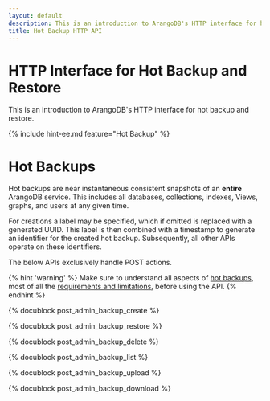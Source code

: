```yaml
---
layout: default
description: This is an introduction to ArangoDB's HTTP interface for hot backup and restore
title: Hot Backup HTTP API
---
```

HTTP Interface for Hot Backup and Restore
=========================================

This is an introduction to ArangoDB's HTTP interface for hot backup and restore.

{% include hint-ee.md feature="Hot Backup" %}

Hot Backups
===========

Hot backups are near instantaneous consistent snapshots of an
**entire** ArangoDB service. This includes all databases, collections,
indexes, Views, graphs, and users at any given time. 

For creations a label may be specified, which if omitted
is replaced with a generated UUID. This label is then combined with a
timestamp to generate an identifier for the created
hot backup. Subsequently, all other APIs operate on these identifiers.

The below APIs exclusively handle POST actions.

{% hint 'warning' %}
Make sure to understand all aspects of [hot backups](../backup-restore.html#hot-backups),
most of all the [requirements and limitations](../backup-restore.html#hot-backup-limitations),
before using the API.
{% endhint %}

{% docublock post_admin_backup_create %}

{% docublock post_admin_backup_restore %}

{% docublock post_admin_backup_delete %}

{% docublock post_admin_backup_list %}

{% docublock post_admin_backup_upload %}

{% docublock post_admin_backup_download %}
